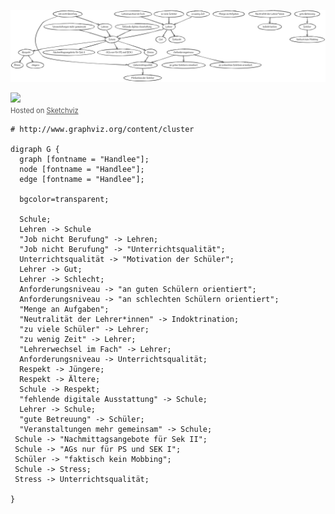 ![](andieschule.png)


<div><a href='//sketchviz.com/@ijontychie/3caf9dd92d7f5a5b4e7aed74f87cf9cd'><img src='https://sketchviz.com/@ijontychie/3caf9dd92d7f5a5b4e7aed74f87cf9cd/85a78a6a17ebe917758a1c17ca66a35aee6b375c.sketchy.png' style='max-width: 100%;'></a><br/><span style='font-size: 80%;color:#555;'>Hosted on <a href='//sketchviz.com/' style='color:#555;'>Sketchviz</a></span></div>

~~~
# http://www.graphviz.org/content/cluster

digraph G {
  graph [fontname = "Handlee"];
  node [fontname = "Handlee"];
  edge [fontname = "Handlee"];

  bgcolor=transparent;
  
  Schule;
  Lehren -> Schule
  "Job nicht Berufung" -> Lehren;
  "Job nicht Berufung" -> "Unterrichtsqualität";
  Unterrichtsqualität -> "Motivation der Schüler";
  Lehrer -> Gut;
  Lehrer -> Schlecht;
  Anforderungsniveau -> "an guten Schülern orientiert";
  Anforderungsniveau -> "an schlechten Schülern orientiert";
  "Menge an Aufgaben";
  "Neutralität der Lehrer*innen" -> Indoktrination;
  "zu viele Schüler" -> Lehrer;
  "zu wenig Zeit" -> Lehrer;
  "Lehrerwechsel im Fach" -> Lehrer;
  Anforderungsniveau -> Unterrichtsqualität;
  Respekt -> Jüngere;
  Respekt -> Ältere;
  Schule -> Respekt;
  "fehlende digitale Ausstattung" -> Schule;
  Lehrer -> Schule;
  "gute Betreuung" -> Schüler;
  "Veranstaltungen mehr gemeinsam" -> Schule;
 Schule -> "Nachmittagsangebote für Sek II";
 Schule -> "AGs nur für PS und SEK I";
 Schüler -> "faktisch kein Mobbing";
 Schule -> Stress;
 Stress -> Unterrichtsqualität;

}
~~~
